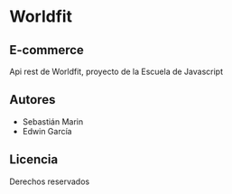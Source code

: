 # Worldfit

## E-commerce

Api rest de Worldfit, proyecto de la Escuela de Javascript

## Autores

- Sebastián Marin
- Edwin García

## Licencia

Derechos reservados
